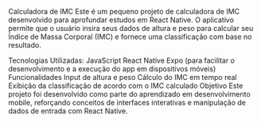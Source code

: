 Calculadora de IMC
Este é um pequeno projeto de calculadora de IMC desenvolvido para aprofundar estudos em React Native. O aplicativo permite que o usuário insira seus dados de altura e peso para calcular seu Índice de Massa Corporal (IMC) e fornece uma classificação com base no resultado.

Tecnologias Utilizadas:
JavaScript
React Native
Expo (para facilitar o desenvolvimento e a execução do app em dispositivos móveis)
Funcionalidades
Input de altura e peso
Cálculo do IMC em tempo real
Exibição da classificação de acordo com o IMC calculado
Objetivo
Este projeto foi desenvolvido como parte do aprendizado em desenvolvimento mobile, reforçando conceitos de interfaces interativas e manipulação de dados de entrada com React Native.
